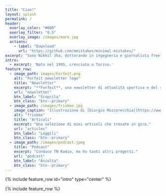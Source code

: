 ```yaml
---
title: "Ciao!"
layout: splash
permalink: /
header:
  overlay_color: "#000"
  overlay_filter: "0.5"
  overlay_image: /images/mare.jpg
  actions:
    - label: "Download"
      url: "https://github.com/mmistakes/minimal-mistakes/"
excerpt: "Sono Nikhil Jha, dottorando in ingegneria e giornalista freelance. Qui potrai dare un occhio ai miei progetti, e trovare dove contattarmi."
intro: 
  - excerpt: 'Nato nel 1995, cresciuto a Torino.'
feature_row:
  - image_path: images/Forfeit.png
    alt: "Forfeit newsletter logo"
    title: "Newsletter"
    excerpt: "**Forfeit**, una newsletter di attualità sportiva e del suo racconto."
    url: "newsletter"
    btn_label: "Scoprila"
    btn_class: "btn--primary"
  - image_path: /images/frisbee.jpg
    image_caption: "Illustrazione di [Giorgio Mozzorecchia](https://www.instagram.com/giommoz/)"
    alt: "frisbee"
    title: "Articoli"
    excerpt: "Una selezione di miei articoli che trovate in giro."
    url: "articles"
    btn_label: "Leggili"
    btn_class: "btn--primary"
  - image_path: /images/podcast.jpeg
    title: "Podcast"
    excerpt: "Conduco TN Radio, ma ho tanti altri progetti."
    url: "podcast"
    btn_label: "Ascolta"
    btn_class: "btn--primary"
---
```


{% include feature_row id="intro" type="center" %}

{% include feature_row %}